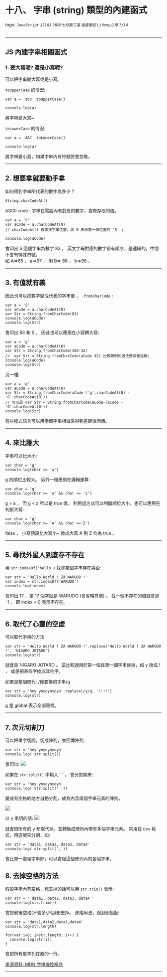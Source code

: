 # 十八、 字串 (string) 類型的內建函式 
###### tags: `JavaScript` `JS101` `2020七月第三週` `進度筆記` `Lidemy心得` `7/14`

---
## JS 內建字串相關函式

### 1. 要大寫呢? 還是小寫呢?
可以把字串變大寫或是小寫。

`toUpperCase` 的情況:

    var a = 'abc'.toUpperCase()
    
    console.log(a)
    
將字串變大寫~

`toLowerCase` 的情況:

    var a = 'ABC'.toLowerCase()
    
    console.log(a)
    
將字串變小寫，如果字串內有符號將會忽略。

---

## 2. 想要拿就要動手拿
如何得到字串所代表的數字為多少 ?

`String.charCodeAt()` 

ASCII code : 字串在電腦內有對應的數字，實際存取的值。
 
    var a = 'S' 
    var aCode = a.charCodeAt(0)
    // charCodeAt() 後面接字串位置，如 0 表示第一個位置的 'S' ;
    
    console.log(aCode)
    
會印出 S 這個字串為數字 83 ， 英文字母對應的數字都有順序，是連續的，中間不會有特殊符號。  
如 A=>65 ， a=>97 ， 則 B=> 66 ， b=>98 。

---

## 3. 有值就有義
因此也可以把數字變成代表的字串值 ， `.fromCharCode` :  

    var a = 'S'
    var aCode = a.charCodeAt(0)
    var Str = String.fromCharCode(83)
    console.log(aCode)
    console.log(Str)
    
會印出 83 和 S ， 因此也可以應用在小寫轉大寫:

    var a = 'g' 
    var aCode = a.charCodeAt(0)
    var Str = String.fromCharCode(103-32) 
    //  var Str = String.fromCharCode(aCode-32) 比較聰明的做法應該是這樣;
    console.log(aCode)
    console.log(Str)  

另一種:

    var a = 'g'
    var aCode = a.charCodeAt(0)
    var Str = String.fromCharCode(aCode-('g'.charCodeAt(0) - 'G'.charCodeAt(0)))
    // 可以是 var Str = String.fromCharCode(aCode-(aCode - 'G'.charCodeAt(0)))
    console.log(Str)
    
有些程式語言可以用兩個字串相減來得到差距後回傳。

---

## 4. 來比誰大
字串可以比大小:

    var char = 'g'
    console.log(char >= 'a')

g 的順位比較大。
另外一種應用在邏輯運算:

    var char = 'g'
    console.log(char >= 'a' && char <= 'z')

g > a ， 而 g < z 所以是 true 值。
利用這方式可以判斷順位大小，也可以應用在判斷大寫:

    var char = 'g'
    console.log(char >= 'A' && char <='Z')

false ， 小寫預設比大寫小~
換成大寫 A 到 Z 均為 true 。

---

## 5. 尋找外星人到底存不存在

用 `str.indexOf('hello')` 找尋某個字串存在與否:

    var str = 'Hello World ! ZA WARUDO !'
    var index = str.indexOf('WARUDO')
    console.log(index)

會印出 17 ，第 17 個字就是 WARUDO (會省略符號) 。
找一個不存在的值就會是 -1 ， 即 index < 0 表示不存在。

---

## 6. 取代了心靈的空虛

可以取代字串的方法:

    var str = 'Hello World ! ZA WARUDO !'.replace('Hello World ! ZA WARUDO !', 'NIGARO JOTARO')
    console.log(str)

就會是 NIGARO JOTARO 。
這比較適用於第一個且單一個字串替換，如 y 換成 ! ， 或是把某個字換成其他字。

如果是整個取代:
/你要換的字串/g

    var str = 'hey yoyoyoyoyo'.replace(/y/g, '!!!!')
    console.log(str)
    
g 是 global 表示全部替換。

---

## 7. 次元切割刀
可以把單字切開，切成陣列，並回傳陣列:
    
    var str = 'hey yoyoyoyoyo'
    console.log( str.split())

會印出:
![](https://i.imgur.com/UTDoNsZ.png)

如果在 `str.split()` 中輸入 ' ' ， 會分割開來:
    
    var str = 'hey yoyoyoyoyo'
    console.log( str.split(' '))

變成有空格的地方自動分割，成為內含兩個字串元素的陣列。

![](https://i.imgur.com/CanjB15.png)

以 y 來切的話:
![](https://i.imgur.com/4FfbTVq.png)

就會把所有的 y 都取代掉，並轉換成陣列內帶有多個字串元素。
常用在 csv 格式，用逗號來分割，如:
    
    var str = 'data1, data2, data3, data4'
    console.log( str.split(','))

會比單一處理字串好，可以處理這個陣列內的各個字串。

## 8. 去掉空格的方法

假設字串內有空格，想去掉的話可以用 `str.trim()` 表示:

    var str = ' data1, data2, data3, data4 '
    console.log(str.trim())
    
會把前後空格(不管多少個)都去掉。
進階用法，跟迴圈搭配:

    var str = 'data1,data2,data3,data4'
    console.log(str.length)

    for(var i=0; i<str.length; i++) {
      console.log(str[i])
    }

會把所有單字列在直的一行。
    
    
[來源資料: MDN 字串操控補充](https://developer.mozilla.org/en-US/docs/Web/JavaScript/Reference/Global_Objects/String)

---